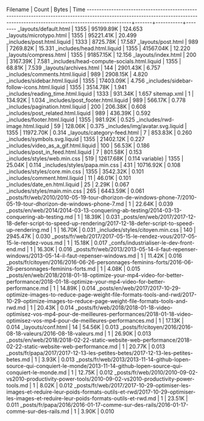 Filename                                                                                                                                                                      | Count |     Bytes |    Time
------------------------------------------------------------------------------------------------------------------------------------------------------------------------------+-------+-----------+--------
_layouts/default.html                                                                                                                                                         |  1355 | 95199.89K | 124.653
_layouts/microtypo.html                                                                                                                                                       |  1355 | 95221.41K |  20.499
_includes/post.html.liquid                                                                                                                                                    |  1333 |  8725.78K |  17.587
_layouts/post.html                                                                                                                                                            |   989 |  7269.82K |  15.331
_includes/head.html.liquid                                                                                                                                                    |  1355 | 41567.04K |  12.220
_layouts/compress.html                                                                                                                                                        |  1355 | 91857.15K |  12.156
_layouts/index.html                                                                                                                                                           |   200 |  3167.39K |   7.581
_includes/head-compute-socials.html.liquid                                                                                                                                    |  1355 |    68.81K |   7.539
_layouts/archives.html                                                                                                                                                        |   144 |  2901.43K |   6.757
_includes/comments.html.liquid                                                                                                                                                |   989 |  2908.15K |   4.820
_includes/sidebar.html.liquid                                                                                                                                                 |  1355 | 17403.09K |   4.756
_includes/sidebar-follow-icons.html.liquid                                                                                                                                    |  1355 |  3514.78K |   1.941
_includes/reading_time.html.liquid                                                                                                                                            |  1333 |   931.34K |   1.657
sitemap.xml                                                                                                                                                                   |     1 |   134.92K |   1.034
_includes/post_footer.html.liquid                                                                                                                                             |   989 |   566.17K |   0.778
_includes/pagination.html.liquid                                                                                                                                              |   200 |   206.38K |   0.608
_includes/post_related.html.liquid                                                                                                                                            |   989 |   436.39K |   0.592
_includes/footer.html.liquid                                                                                                                                                  |  1355 |   981.92K |   0.525
_includes/rwd-image.html.liquid                                                                                                                                               |    59 |   128.06K |   0.375
_includes/img/avatar.svg.liquid                                                                                                                                               |  1355 | 11972.70K |   0.314
_layouts/category-feed.html                                                                                                                                                   |     7 |   853.83K |   0.260
_includes/symbols.svg.liquid                                                                                                                                                  |  1355 | 21402.12K |   0.227
_includes/video_as_a_gif.html.liquid                                                                                                                                          |   100 |    56.53K |   0.186
_includes/post_in_feed.html.liquid                                                                                                                                            |     7 |   801.58K |   0.153
_includes/styles/web.min.css                                                                                                                                                  |   519 | 12617.68K |   0.114
variable)                                                                                                                                                                     |  1355 |    25.04K |   0.114
_includes/styles/papa.min.css                                                                                                                                                 |   431 | 10716.92K |   0.108
_includes/styles/core.min.css                                                                                                                                                 |  1355 |  3542.32K |   0.101
_includes/comment.html.liquid                                                                                                                                                 |    11 |    46.01K |   0.101
_includes/date_en.html.liquid                                                                                                                                                 |    25 |     2.29K |   0.067
_includes/styles/main.min.css                                                                                                                                                 |   265 |  6443.59K |   0.061
_posts/fr/web/2010/2010-05-19-tour-dhorizon-de-windows-phone-7/2010-05-19-tour-dhorizon-de-windows-phone-7.md                                                                 |     1 |    22.64K |   0.039
_posts/en/web/2014/2014-03-13-conquering-ab-testing/2014-03-13-conquering-ab-testing.md                                                                                       |     1 |    18.39K |   0.031
_posts/en/web/2017/2017-12-18-defer-script-to-speed-up-rendering/2017-12-18-defer-script-to-speed-up-rendering.md                                                             |     1 |    16.70K |   0.031
_includes/styles/citoyen.min.css                                                                                                                                              |   140 |  2945.47K |   0.030
_posts/fr/web/2017/2017-05-15-le-rendez-vous/2017-05-15-le-rendez-vous.md                                                                                                     |     1 |    15.18K |   0.017
_confs/industrialiser-le-dev-front-end.md                                                                                                                                     |     1 |    16.30K |   0.016
_posts/fr/web/2013/2013-05-14-il-faut-repenser-windows/2013-05-14-il-faut-repenser-windows.md                                                                                 |     1 |    11.42K |   0.016
_posts/fr/citoyen/2016/2016-06-26-personnages-feminins-forts/2016-06-26-personnages-feminins-forts.md                                                                         |     1 |     4.08K |   0.015
_posts/en/web/2018/2018-01-18-optimize-your-mp4-video-for-better-performance/2018-01-18-optimize-your-mp4-video-for-better-performance.md                                     |     1 |    14.89K |   0.014
_posts/en/web/2017/2017-10-29-optimize-images-to-reduce-page-weight-file-formats-tools-and-rwd/2017-10-29-optimize-images-to-reduce-page-weight-file-formats-tools-and-rwd.md |     1 |    20.43K |   0.014
_posts/fr/web/2018/2018-01-18-video-optimisez-vos-mp4-pour-de-meilleures-performances/2018-01-18-video-optimisez-vos-mp4-pour-de-meilleures-performances.md                   |     1 |    17.13K |   0.014
_layouts/conf.html                                                                                                                                                            |    14 |    54.56K |   0.013
_posts/fr/citoyen/2016/2016-08-18-valeurs/2016-08-18-valeurs.md                                                                                                               |     1 |    26.90K |   0.013
_posts/en/web/2018/2018-02-22-static-website-web-performance/2018-02-22-static-website-web-performance.md                                                                     |     1 |    20.77K |   0.013
_posts/fr/papa/2017/2017-12-13-les-petites-betes/2017-12-13-les-petites-betes.md                                                                                              |     1 |     3.93K |   0.013
_posts/fr/web/2013/2013-11-14-github-lopen-source-qui-conquiert-le-monde/2013-11-14-github-lopen-source-qui-conquiert-le-monde.md                                             |     1 |    12.75K |   0.012
_posts/fr/web/2010/2010-09-02-vs2010-productivity-power-tools/2010-09-02-vs2010-productivity-power-tools.md                                                                   |     1 |     8.02K |   0.012
_posts/fr/web/2017/2017-10-29-optimiser-les-images-et-reduire-leur-poids-formats-outils-et-rwd/2017-10-29-optimiser-les-images-et-reduire-leur-poids-formats-outils-et-rwd.md |     1 |    23.51K |   0.011
_posts/fr/papa/2016/2016-01-17-comme-sur-des-rails/2016-01-17-comme-sur-des-rails.md                                                                                          |     1 |     3.90K |   0.010